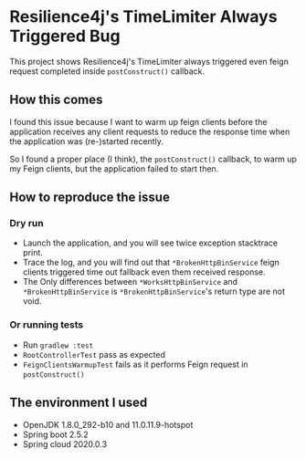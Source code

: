 # Resilience4j's TimeLimiter Always Triggered Bug

This project shows Resilience4j's TimeLimiter always triggered even feign request completed inside `postConstruct()` callback.

## How this comes

I found this issue because I want to warm up feign clients before the application receives any client requests to reduce
the response time when the application was (re-)started recently.

So I found a proper place (I think), the `postConstruct()` callback, to warm up my Feign clients, but the application failed
to start then.

## How to reproduce the issue

### Dry run

+ Launch the application, and you will see twice exception stacktrace print.
+ Trace the log, and you will find out that `*BrokenHttpBinService` feign clients triggered time out fallback even them
  received response.
+ The Only differences between `*WorksHttpBinService` and `*BrokenHttpBinService` is `*BrokenHttpBinService`'s return
  type are not void.

### Or running tests

+ Run `gradlew :test`
+ `RootControllerTest` pass as expected
+ `FeignClientsWarmupTest` fails as it performs Feign request in `postConstruct()`

## The environment I used

+ OpenJDK 1.8.0_292-b10 and 11.0.11.9-hotspot
+ Spring boot 2.5.2
+ Spring cloud 2020.0.3
